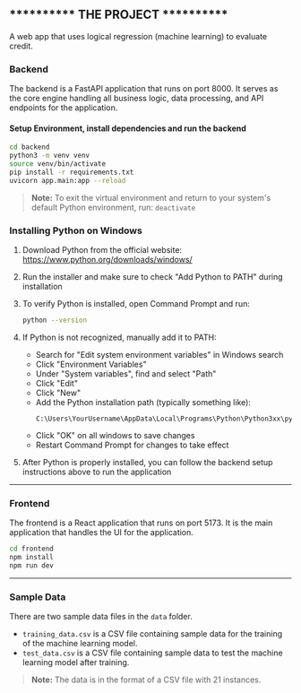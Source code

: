 ## ********** THE PROJECT **********

A web app that uses logical regression (machine learning) to evaluate credit.

### Backend

The backend is a FastAPI application that runs on port 8000. It serves as the core engine handling all business logic, data processing, and API endpoints for the application.

#### Setup Environment, install dependencies and run the backend

```bash
cd backend
python3 -m venv venv
source venv/bin/activate
pip install -r requirements.txt
uvicorn app.main:app --reload
```

> **Note:** To exit the virtual environment and return to your system's default Python environment, run: `deactivate`

### Installing Python on Windows

1. Download Python from the official website: https://www.python.org/downloads/windows/

2. Run the installer and make sure to check "Add Python to PATH" during installation

3. To verify Python is installed, open Command Prompt and run:
   ```bash
   python --version
   ```

4. If Python is not recognized, manually add it to PATH:
   - Search for "Edit system environment variables" in Windows search
   - Click "Environment Variables"
   - Under "System variables", find and select "Path"
   - Click "Edit" 
   - Click "New"
   - Add the Python installation path (typically something like):
     ```
     C:\Users\YourUsername\AppData\Local\Programs\Python\Python3xx\python.exe
     ```
   - Click "OK" on all windows to save changes
   - Restart Command Prompt for changes to take effect

5. After Python is properly installed, you can follow the backend setup instructions above to run the application

---

### Frontend

The frontend is a React application that runs on port 5173. It is the main application that handles the UI for the application.

```bash
cd frontend
npm install
npm run dev
```

---

### Sample Data

There are two sample data files in the `data` folder.

- `training_data.csv` is a CSV file containing sample data for the training of the machine learning model.
- `test_data.csv` is a CSV file containing sample data to test the machine learning model after training.

> **Note:** The data is in the format of a CSV file with 21 instances.